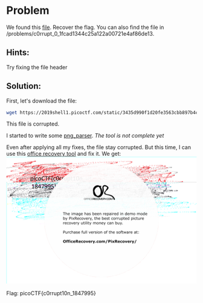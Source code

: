 # Problem
We found this [file](https://2019shell1.picoctf.com/static/3435d990f1d20fe3563cbb897b4c96db/mystery). Recover the flag. You can also find the file in /problems/c0rrupt_0_1fcad1344c25a122a00721e4af86de13.

## Hints:

Try fixing the file header

## Solution:

First, let's download the file:
```bash
wget https://2019shell1.picoctf.com/static/3435d990f1d20fe3563cbb897b4c96db/mystery
```

This file is corrupted.

I started to write some [png_parser](../../../tools/png_parser.py). *The tool is not complete yet*

Even after applying all my fixes, the file stay corrupted. But this time, I can use this [office recovery tool](https://online.officerecovery.com/pixrecovery/) and fix it.
We get:
![mystery_fixed](./mystery_fixed.png)

Flag: picoCTF{c0rrupt10n_1847995}
    